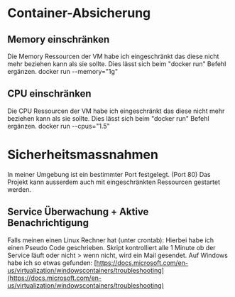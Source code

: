 # Container-Absicherung
## Memory einschränken
Die Memory Ressourcen der VM habe ich eingeschränkt das diese nicht mehr beziehen kann als sie sollte. Dies lässt sich beim "docker run" Befehl ergänzen.
docker run --memory="1g"
## CPU einschränken
Die CPU Ressourcen der VM habe ich eingeschränkt das diese nicht mehr beziehen kann als sie sollte. Dies lässt sich beim "docker run" Befehl ergänzen.
docker run --cpus="1.5"
# Sicherheitsmassnahmen
In meiner Umgebung ist ein bestimmter Port festgelegt. (Port 80) Das Projekt kann ausserdem auch mit eingeschränkten Ressourcen gestartet werden. 

## Service Überwachung + Aktive Benachrichtigung

Falls meinen einen Linux Rechner hat (unter crontab): Hierbei habe ich einen Pseudo Code geschrieben. Skript kontrolliert alle 1 Minute ob der Service läuft oder nicht > wenn nicht, wird ein Mail gesendet. Auf Windows habe ich so etwas gefunden: [https://docs.microsoft.com/en-us/virtualization/windowscontainers/troubleshooting](https://docs.microsoft.com/en-us/virtualization/windowscontainers/troubleshooting)
<!--stackedit_data:
eyJoaXN0b3J5IjpbMTUyNzIzMTgxMSwxOTkxNDAzNjMxLC0xNz
cwMDkxMTg0LC03NTI5MDQ0NzZdfQ==
-->